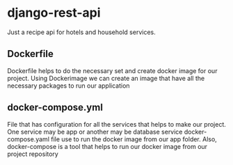 # django-rest-api
Just a recipe api for hotels and household services.

## Dockerfile
Dockerfile helps to do the necessary set and create docker image for our project. Using Dockerimage we can create an image that have all the necessary packages to run our application

## docker-compose.yml
File that has configuration for all the services that helps to make our project. One service may be app or another may be database service
docker-compose.yaml file use to run the docker image from our app folder. Also,
docker-compose is a tool that helps to run our docker image from our project repository
